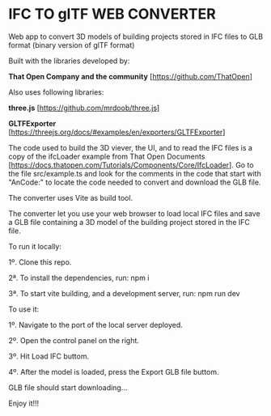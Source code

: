 # IFC TO glTF WEB CONVERTER

Web app to convert 3D models of building projects stored in IFC files to GLB format (binary version of glTF format)

Built with the libraries developed by:

**That Open Company and the community** [https://github.com/ThatOpen]

Also uses following libraries:

**three.js** [https://github.com/mrdoob/three.js]

**GLTFExporter** [https://threejs.org/docs/#examples/en/exporters/GLTFExporter]

The code used to build the 3D viever, the UI, and to read the IFC files is a copy of the ifcLoader example from That Open Documents [https://docs.thatopen.com/Tutorials/Components/Core/IfcLoader]. Go to the file src/example.ts and look for the comments in the code that start with "AnCode:" to locate the code needed to convert and download the GLB file.

The converter uses Vite as build tool.

The converter let you use your web browser to load local IFC files and save a GLB file containing a 3D model of the building project stored in the IFC file.


To run it locally:

1º. Clone this repo.

2ª. To install the dependencies, run: npm i

3ª. To start vite building, and a development server, run: npm run dev


To use it:

1º. Navigate to the port of the local server deployed.

2º. Open the control panel on the right.

3º. Hit Load IFC buttom.

4º. After the model is loaded, press the Export GLB file buttom.


GLB file should start downloading...

Enjoy it!!!